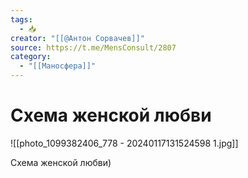 ```yaml
---
tags:
  - 📥
creator: "[[@Антон Сорвачев]]"
source: https://t.me/MensConsult/2807
category:
  - "[[Маносфера]]"
---
```


# Схема женской любви


![[photo_1099382406_778 - 20240117131524598 1.jpg]]

Схема женской любви)